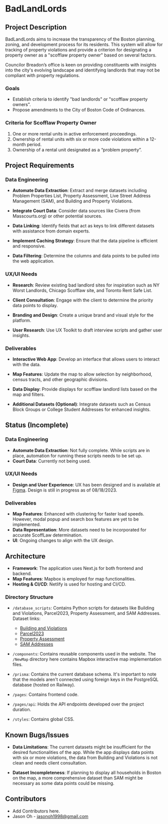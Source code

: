 # BadLandLords

## Project Description
BadLandLords aims to increase the transparency of the Boston planning, zoning, and development process for its residents. This system will allow for tracking of property violations and provide a criterion for designating a property owner as a "scofflaw property owner" based on several factors.

Councilor Breadon’s office is keen on providing constituents with insights into the city's evolving landscape and identifying landlords that may not be compliant with property regulations. 

### Goals
- Establish criteria to identify "bad landlords" or "scofflaw property owners".
- Propose amendments to the City of Boston Code of Ordinances.
  
### Criteria for Scofflaw Property Owner
1. One or more rental units in active enforcement proceedings.
2. Ownership of rental units with six or more code violations within a 12-month period.
3. Ownership of a rental unit designated as a “problem property”.

## Project Requirements

### Data Engineering

- **Automate Data Extraction**: Extract and merge datasets including Problem Properties List, Property Assessment, Live Street Address Management (SAM), and Building and Property Violations.
  
- **Integrate Court Data**: Consider data sources like Civera (from Masscourts.org) or other potential sources.
  
- **Data Linking**: Identify fields that act as keys to link different datasets with assistance from domain experts.
  
- **Implement Caching Strategy**: Ensure that the data pipeline is efficient and responsive.
  
- **Data Filtering**: Determine the columns and data points to be pulled into the web application.

### UX/UI Needs

- **Research**: Review existing bad landlord sites for inspiration such as NY Worst Landlords, Chicago Scofflaw site, and Toronto Rent Safe List.
  
- **Client Consultation**: Engage with the client to determine the priority data points to display.
  
- **Branding and Design**: Create a unique brand and visual style for the platform.
  
- **User Research**: Use UX Toolkit to draft interview scripts and gather user insights.

### Deliverables

- **Interactive Web App**: Develop an interface that allows users to interact with the data.
  
- **Map Features**: Update the map to allow selection by neighborhood, census tracts, and other geographic divisions.
  
- **Data Display**: Provide displays for scofflaw landlord lists based on the map and filters.
  
- **Additional Datasets (Optional)**: Integrate datasets such as Census Block Groups or College Student Addresses for enhanced insights.

## Status (Incomplete)

### Data Engineering

- **Automate Data Extraction**: Not fully complete. While scripts are in place, automation for running these scripts needs to be set up.
- **Court Data**: Currently not being used.

### UX/UI Needs

- **Design and User Experience**: UX has been designed and is available at [Figma](https://www.figma.com/file/wlW1SadRl9pTUiIcerOMKm/Summer-2023---BadLandlords?type=design&node-id=0%3A1&mode=design&t=O27CaHn2Mvms7vlG-1). Design is still in progress as of 08/18/2023.

### Deliverables

- **Map Features**: Enhanced with clustering for faster load speeds. However, modal popup and search box features are yet to be implemented.
- **Data Representation**: More datasets need to be incorporated for accurate ScoffLaw determination.
- **UI**: Ongoing changes to align with the UX design.

## Architecture

- **Framework**: The application uses Next.js for both frontend and backend.
- **Map Features**: Mapbox is employed for map functionalities.
- **Hosting & CI/CD**: Netlify is used for hosting and CI/CD.

### Directory Structure

- `/database_scripts`: Contains Python scripts for datasets like Building and Violations, Parcel2023, Property Assessment, and SAM Addresses. Dataset links:
    - [Building and Violations](https://data.boston.gov/dataset/building-and-property-violations1)
    - [Parcel2023](https://data.boston.gov/dataset/parcels-2023)
    - [Property Assessment](https://data.boston.gov/dataset/property-assessment)
    - [SAM Addresses](https://data.boston.gov/dataset/live-street-address-management-sam-addresses)
  
- `/components`: Contains reusable components used in the website. The `/NewMap` directory here contains Mapbox interactive map implementation files.
  
- `/prisma`: Contains the current database schema. It's important to note that the models aren't connected using foreign keys in the PostgreSQL database (hosted on Railway).
  
- `/pages`: Contains frontend code.
  
- `/pages/api`: Holds the API endpoints developed over the project duration.
  
- `/styles`: Contains global CSS.

## Known Bugs/Issues

- **Data Limitations**: The current datasets might be insufficient for the desired functionalities of the app. While the app displays data points with six or more violations, the data from Building and Violations is not clean and needs client consultation.
  
- **Dataset Incompleteness**: If planning to display all households in Boston on the map, a more comprehensive dataset than SAM might be necessary as some data points could be missing.

## Contributors

- Add Contributors here.
- Jason Oh - jasonoh1998@gmail.com
